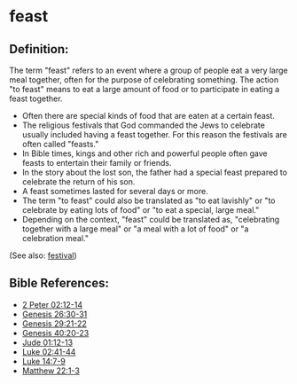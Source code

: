 # feast #

## Definition: ##

The term "feast" refers to an event where a group of people eat a very large meal together, often for the purpose of celebrating something. The action "to feast" means to eat a large amount of food or to participate in eating a feast together.

* Often there are special kinds of food that are eaten at a certain feast.
* The religious festivals that God commanded the Jews to celebrate usually included having a feast together. For this reason the festivals are often called "feasts."
* In Bible times, kings and other rich and powerful people often gave feasts to entertain their family or friends.
* In the story about the lost son, the father had a special feast prepared to celebrate the return of his son.
* A feast sometimes lasted for several days or more.
* The term "to feast" could also be translated as "to eat lavishly" or "to celebrate by eating lots of food" or "to eat a special, large meal."
* Depending on the context, "feast" could be translated as, "celebrating together with a large meal" or "a meal with a lot of food" or "a celebration meal."

(See also: [festival](../other/festival.md))

## Bible References: ##

* [2 Peter 02:12-14](https://door43.org/en/bible/notes/2pe/02/12)
* [Genesis 26:30-31](https://door43.org/en/bible/notes/gen/26/30)
* [Genesis 29:21-22](https://door43.org/en/bible/notes/gen/29/21)
* [Genesis 40:20-23](https://door43.org/en/bible/notes/gen/40/20)
* [Jude 01:12-13](https://door43.org/en/bible/notes/jud/01/12)
* [Luke 02:41-44](https://door43.org/en/bible/notes/luk/02/41)
* [Luke 14:7-9](https://door43.org/en/bible/notes/luk/14/07)
* [Matthew 22:1-3](https://door43.org/en/bible/notes/mat/22/01)

